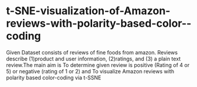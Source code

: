 # t-SNE-visualization-of-Amazon-reviews-with-polarity-based-color--coding
Given Dataset consists of reviews of fine foods from amazon. Reviews describe (1)product and user information, (2)ratings, and (3) a plain text review.The main aim is To determine given review is positive (Rating of 4 or 5) or negative (rating of 1 or 2) and To visualize Amazon reviews with polarity based color-coding via t-SSNE
